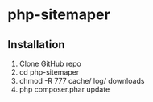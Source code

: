 # php-sitemaper
## Installation
1. Clone GitHub repo
2. cd php-sitemaper
3. chmod -R 777 cache/ log/ downloads
4. php composer.phar update
